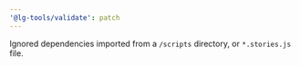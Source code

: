 ```yaml
---
'@lg-tools/validate': patch
---
```


Ignored dependencies imported from a `/scripts` directory, or `*.stories.js` file.
